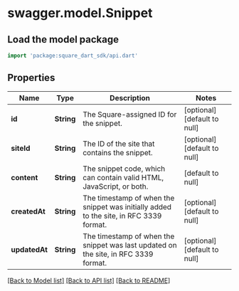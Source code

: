 # swagger.model.Snippet

## Load the model package
```dart
import 'package:square_dart_sdk/api.dart'
```

## Properties
Name | Type | Description | Notes
------------ | ------------- | ------------- | -------------
**id** | **String** | The Square-assigned ID for the snippet. | [optional] [default to null]
**siteId** | **String** | The ID of the site that contains the snippet. | [optional] [default to null]
**content** | **String** | The snippet code, which can contain valid HTML, JavaScript, or both. | [default to null]
**createdAt** | **String** | The timestamp of when the snippet was initially added to the site, in RFC 3339 format. | [optional] [default to null]
**updatedAt** | **String** | The timestamp of when the snippet was last updated on the site, in RFC 3339 format. | [optional] [default to null]

[[Back to Model list]](../README.md#documentation-for-models) [[Back to API list]](../README.md#documentation-for-api-endpoints) [[Back to README]](../README.md)


